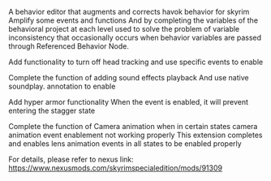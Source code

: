 A behavior editor that augments and corrects havok behavior for skyrim
Amplify some events and functions
And by completing the variables of the behavioral project at each level
used to solve the problem of variable inconsistency that occasionally occurs when behavior variables are passed through Referenced Behavior Node.


Add functionality to turn off head tracking
and use specific events to enable

Complete the function of adding sound effects playback
And use native soundplay. annotation to enable

Add hyper armor functionality
When the event is enabled, it will prevent entering the stagger state

Complete the function of Camera animation
when in certain states
camera animation event enablement not working properly
This extension completes and enables lens animation events in all states to be enabled properly


For details, please refer to nexus link: https://www.nexusmods.com/skyrimspecialedition/mods/91309
